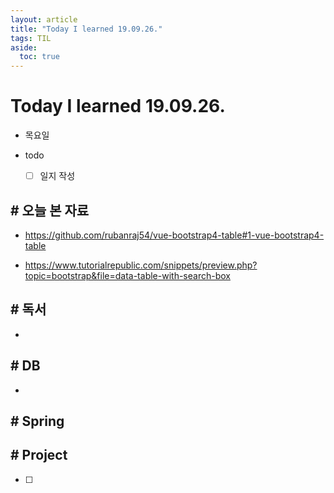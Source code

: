 ```yaml
---
layout: article
title: "Today I learned 19.09.26."
tags: TIL
aside:
  toc: true
---
```


# Today I learned 19.09.26.
- 목요일
- todo

  - [ ] 일지 작성



## # 오늘 본 자료

- https://github.com/rubanraj54/vue-bootstrap4-table#1-vue-bootstrap4-table

- https://www.tutorialrepublic.com/snippets/preview.php?topic=bootstrap&file=data-table-with-search-box

  

## # 독서

- 




## # DB

- 



## # Spring





## # Project

- [ ] 
